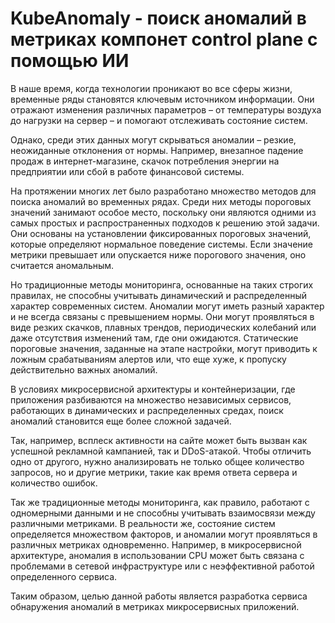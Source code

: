 # KubeAnomaly - поиск аномалий в метриках компонет control plane с помощью ИИ
В наше время, когда технологии проникают во все сферы жизни, временные ряды становятся ключевым источником информации. Они отражают изменения различных параметров – от температуры воздуха до нагрузки на сервер – и помогают отслеживать состояние систем.

Однако, среди этих данных могут скрываться аномалии – резкие, неожиданные отклонения от нормы. Например, внезапное падение продаж в интернет-магазине, скачок потребления энергии на предприятии или сбой в работе финансовой системы.

На протяжении многих лет было разработано множество методов для поиска аномалий во временных рядах. Среди них методы пороговых значений занимают особое место, поскольку они являются одними из самых простых и распространенных подходов к решению этой задачи. Они основаны на установлении фиксированных пороговых значений, которые определяют нормальное поведение системы. Если значение метрики превышает или опускается ниже порогового значения, оно считается аномальным.

Но традиционные методы мониторинга, основанные на таких строгих правилах, не способны учитывать динамический и распределенный характер современных систем. Аномалии могут иметь разный характер и не всегда связаны с превышением нормы. Они могут проявляться в виде резких скачков, плавных трендов, периодических колебаний или даже отсутствия изменений там, где они ожидаются. Статические пороговые значения, заданные на этапе настройки, могут приводить к ложным срабатываниям алертов или, что еще хуже, к пропуску действительно важных аномалий.

В условиях микросервисной архитектуры и контейнеризации, где приложения разбиваются на множество независимых сервисов, работающих в динамических и распределенных средах, поиск аномалий становится еще более сложной задачей. 

Так, например, всплеск активности на сайте может быть вызван как успешной рекламной кампанией, так и DDoS-атакой. Чтобы отличить одно от другого, нужно анализировать не только общее количество запросов, но и другие метрики, такие как время ответа сервера и количество ошибок.

Так же традиционные методы мониторинга, как правило, работают с одномерными данными и не способны учитывать взаимосвязи между различными метриками. В реальности же, состояние систем определяется множеством факторов, и аномалии могут проявляться в различных метриках одновременно. Например, в микросервисной архитектуре, аномалия в использовании CPU может быть связана с проблемами в сетевой инфраструктуре или с неэффективной работой определенного сервиса.

Таким образом, целью данной работы является разработка сервиса обнаружения аномалий в метриках микросервисных приложений.
